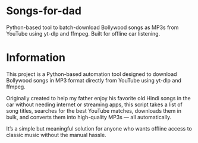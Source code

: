 # Songs-for-dad
Python-based tool to batch-download Bollywood songs as MP3s from YouTube using yt-dlp and ffmpeg. Built for offline car listening.
# Information
This project is a Python-based automation tool designed to download Bollywood songs in MP3 format directly from YouTube using yt-dlp and ffmpeg.

Originally created to help my father enjoy his favorite old Hindi songs in the car without needing internet or streaming apps, this script takes a list of song titles, searches for the best YouTube matches, downloads them in bulk, and converts them into high-quality MP3s — all automatically.

It’s a simple but meaningful solution for anyone who wants offline access to classic music without the manual hassle.
